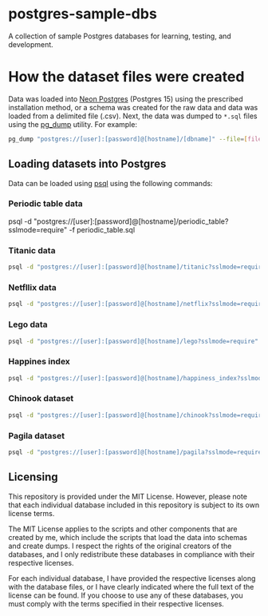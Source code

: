 # postgres-sample-dbs

A collection of sample Postgres databases for learning, testing, and development.

# How the dataset files were created

Data was loaded into [Neon Postgres](https://neon.tech/) (Postgres 15) using the prescribed installation method, or a schema was created for the raw data and data was loaded from a delimited file (.csv). Next, the data was dumped to `*.sql` files using the [pg_dump](https://www.postgresql.org/docs/current/app-pgdump.html) utility. For example:

```bash
pg_dump "postgres://[user]:[password]@[hostname]/[dbname]" --file=[file_name].sql --format=p --no-owner --no-privileges --no-tablespaces
```

## Loading datasets into Postgres

Data can be loaded using [psql](https://www.postgresql.org/docs/current/app-psql.html) using the following commands:

### Periodic table data

psql -d "postgres://[user]:[password]@[hostname]/periodic_table?sslmode=require" -f periodic_table.sql

### Titanic data

```bash
psql -d "postgres://[user]:[password]@[hostname]/titanic?sslmode=require" -f titanic.sql
```

### Netfllix data

```bash
psql -d "postgres://[user]:[password]@[hostname]/netflix?sslmode=require" -f netflix_shows.sql
```
  
### Lego data

```bash
psql -d "postgres://[user]:[password]@[hostname]/lego?sslmode=require" -f lego.sql
```
  
### Happines index

```bash
psql -d "postgres://[user]:[password]@[hostname]/happiness_index?sslmode=require" -f happiness_index.sql
```

### Chinook dataset

```bash
psql -d "postgres://[user]:[password]@[hostname]/chinook?sslmode=require" -f chinook.sql
```
  
### Pagila dataset

```bash
psql -d "postgres://[user]:[password]@[hostname]/pagila?sslmode=require" -f pagila.sql
```

## Licensing

This repository is provided under the MIT License. However, please note that each individual database included in this repository is subject to its own license terms.

The MIT License applies to the scripts and other components that are created by me, which include the scripts that load the data into schemas and create dumps. I respect the rights of the original creators of the databases, and I only redistribute these databases in compliance with their respective licenses.

For each individual database, I have provided the respective licenses along with the database files, or I have clearly indicated where the full text of the license can be found. If you choose to use any of these databases, you must comply with the terms specified in their respective licenses.
